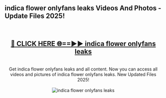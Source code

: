 <h2>indica flower onlyfans leaks Videos And Photos - Update Files 2025!</h2>
<br>
<div align="center">
<h2><a href="https://linkcuts.com/hfmhzwbr" rel="nofollow">🔴 CLICK HERE 🌐==►► indica flower onlyfans leaks</a></h2>
<br>
Get indica flower onlyfans leaks and all content. Now you can access all videos and pictures of indica flower onlyfans leaks. New Updated Files 2025!
<br>
<br>
<a href="https://linkcuts.com/hfmhzwbr" rel="nofollow" data-target="animated-image.originalLink"><img src="https://i.ibb.co.com/WyWwxjT/player-gif2.gif" alt="indica flower onlyfans leaks" style="max-width: 100%; display: inline-block;" data-target="animated-image.originalImage"></a>
</div>
<br>
